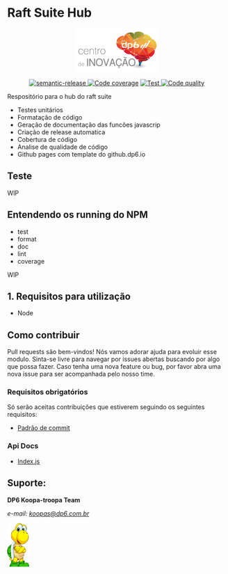 # Raft Suite Hub

<div align="center">
<img src="https://raw.githubusercontent.com/DP6/templates-centro-de-inovacoes/main/public/images/centro_de_inovacao_dp6.png" height="100px" />
</div>

<p align="center">
  <a href="#badge">
    <img alt="semantic-release" src="https://img.shields.io/badge/%20%20%F0%9F%93%A6%F0%9F%9A%80-semantic--release-e10079.svg">
  </a>
  <a href="https://www.codacy.com/gh/DP6/a8ef88ae93a84efbae676f2fa0a4bebb/dashboard?utm_source=github.com&amp;utm_medium=referral&amp;utm_content=DP6/raft-suite-hub&amp;utm_campaign=Badge_Coverage"><img alt="Code coverage" src="https://app.codacy.com/project/badge/Coverage/a8ef88ae93a84efbae676f2fa0a4bebb"/></a>
  <a href="#badge">
    <img alt="Test" src="https://github.com/dp6/template-default-initiative-js/actions/workflows/test.yml/badge.svg">
  </a>
  <a href="https://www.codacy.com/gh/DP6/template-default-initiative-js/dashboard?utm_source=github.com&amp;utm_medium=referral&amp;utm_content=DP6/template-default-initiative-js&amp;utm_campaign=Badge_Grade">
    <img alt="Code quality" src="https://app.codacy.com/project/badge/Grade/a8ef88ae93a84efbae676f2fa0a4bebb">
  </a>
</p>

<!--
<div align="center">
<img src="https://raw.githubusercontent.com/DP6/templates-centro-de-inovacoes/main/public/images/centro_de_inovacao_dp6.png" height="100px" />
</div>

<p align="center">
  <a href="#badge">
    <img alt="semantic-release" src="https://img.shields.io/badge/%20%20%F0%9F%93%A6%F0%9F%9A%80-semantic--release-e10079.svg">
  </a>
  <a href="https://www.codacy.com/gh/DP6/a8ef88ae93a84efbae676f2fa0a4bebb/dashboard?utm_source=github.com&amp;utm_medium=referral&amp;utm_content=DP6/raft-suite-hub&amp;utm_campaign=Badge_Coverage"><img alt="Code coverage" src="https://app.codacy.com/project/badge/Coverage/a8ef88ae93a84efbae676f2fa0a4bebb"/></a>
  <a href="#badge">
    <img alt="Test" src="https://github.com/dp6/raft-suite-hub/actions/workflows/test.yml/badge.svg">
  </a>
  <a href="https://www.codacy.com/gh/DP6/raft-suite-hub/dashboard?utm_source=github.com&amp;utm_medium=referral&amp;utm_content=DP6/raft-suite-hub&amp;utm_campaign=Badge_Grade">
    <img alt="Code quality" src="https://app.codacy.com/project/badge/Grade/a8ef88ae93a84efbae676f2fa0a4bebb">
  </a>
</p>
-->

Respositório para o hub do raft suite

- Testes unitários
- Formatação de código
- Geração de documentação das funcões javascrip
- Criação de release automatica
- Cobertura de código
- Analise de qualidade de código
- Github pages com template do github.dp6.io

## Teste

WIP

## Entendendo os running do NPM

- test
- format
- doc
- lint
- coverage

WIP

## 1. Requisitos para utilização

- Node

## Como contribuir

Pull requests são bem-vindos! Nós vamos adorar ajuda para evoluir esse modulo. Sinta-se livre para navegar por issues abertas buscando por algo que possa fazer. Caso tenha uma nova feature ou bug, por favor abra uma nova issue para ser acompanhada pelo nosso time.

### Requisitos obrigatórios

Só serão aceitas contribuições que estiverem seguindo os seguintes requisitos:

- [Padrão de commit](https://www.conventionalcommits.org/en/v1.0.0/)

### Api Docs

- [Index.js](https://github.com/dp6/template-default-initiative-js/blob/master/docs/index.md)

## Suporte:

**DP6 Koopa-troopa Team**

_e-mail: <koopas@dp6.com.br>_

<img src="https://raw.githubusercontent.com/DP6/templates-centro-de-inovacoes/main/public/images/koopa.png" height="100px" width=50px/>
